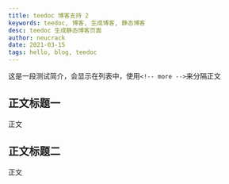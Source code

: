 ```yaml
---
title: teedoc 博客支持 2
keywords: teedoc, 博客, 生成博客, 静态博客
desc: teedoc 生成静态博客页面
author: neucrack
date: 2021-03-15
tags: hello, blog, teedoc
---
```





这是一段测试简介，会显示在列表中，使用`<!-- more -->`来分隔正文

<!-- more -->

## 正文标题一

正文

## 正文标题二

正文


